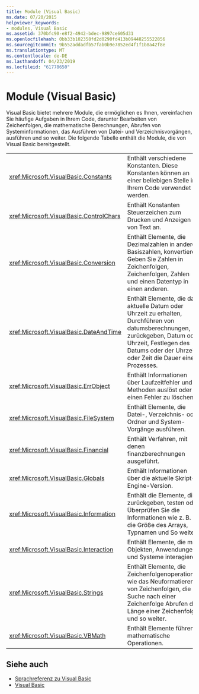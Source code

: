 ```yaml
---
title: Module (Visual Basic)
ms.date: 07/20/2015
helpviewer_keywords:
- modules, Visual Basic
ms.assetid: 370bfc90-e8f2-4942-bdec-9897ce605d31
ms.openlocfilehash: 0bb33b102358fd2d0290fd413b09448255522856
ms.sourcegitcommit: 9b552addadfb57fab0b9e7852ed4f1f1b8a42f8e
ms.translationtype: MT
ms.contentlocale: de-DE
ms.lasthandoff: 04/23/2019
ms.locfileid: "61778650"
---
```

# <a name="modules-visual-basic"></a>Module (Visual Basic)
Visual Basic bietet mehrere Module, die ermöglichen es Ihnen, vereinfachen Sie häufige Aufgaben in Ihrem Code, darunter Bearbeiten von Zeichenfolgen, die mathematische Berechnungen, Abrufen von Systeminformationen, das Ausführen von Datei- und Verzeichnisvorgängen, ausführen und so weiter. Die folgende Tabelle enthält die Module, die von Visual Basic bereitgestellt.  
  
|||  
|---|---|  
|<xref:Microsoft.VisualBasic.Constants>|Enthält verschiedene Konstanten. Diese Konstanten können an einer beliebigen Stelle in Ihrem Code verwendet werden.|  
|<xref:Microsoft.VisualBasic.ControlChars>|Enthält Konstanten Steuerzeichen zum Drucken und Anzeigen von Text an.|  
|<xref:Microsoft.VisualBasic.Conversion>|Enthält Elemente, die Dezimalzahlen in andere Basiszahlen, konvertieren. Geben Sie Zahlen in Zeichenfolgen, Zeichenfolgen, Zahlen und einen Datentyp in einen anderen.|  
|<xref:Microsoft.VisualBasic.DateAndTime>|Enthält Elemente, die das aktuelle Datum oder Uhrzeit zu erhalten, Durchführen von datumsberechnungen, zurückgeben, Datum oder Uhrzeit, Festlegen des Datums oder der Uhrzeit oder Zeit die Dauer eines Prozesses.|  
|<xref:Microsoft.VisualBasic.ErrObject>|Enthält Informationen über Laufzeitfehler und Methoden auslöst oder einen Fehler zu löschen.|  
|<xref:Microsoft.VisualBasic.FileSystem>|Enthält Elemente, die Datei-, Verzeichnis- oder Ordner und System-Vorgänge ausführen.|  
|<xref:Microsoft.VisualBasic.Financial>|Enthält Verfahren, mit denen finanzberechnungen ausgeführt.|  
|<xref:Microsoft.VisualBasic.Globals>|Enthält Informationen über die aktuelle Skript-Engine-Version.|  
|<xref:Microsoft.VisualBasic.Information>|Enthält die Elemente, die zurückgeben, testen oder Überprüfen Sie die Informationen wie z. B. die Größe des Arrays, Typnamen und So weiter.|  
|<xref:Microsoft.VisualBasic.Interaction>|Enthält Elemente, die mit Objekten, Anwendungen und Systeme interagieren.|  
|<xref:Microsoft.VisualBasic.Strings>|Enthält Elemente, die Zeichenfolgenoperationen wie das Neuformatieren von Zeichenfolgen, die Suche nach einer Zeichenfolge Abrufen der Länge einer Zeichenfolge, und so weiter.|  
|<xref:Microsoft.VisualBasic.VBMath>|Enthält Elemente führen mathematische Operationen.|  
  
## <a name="see-also"></a>Siehe auch

- [Sprachreferenz zu Visual Basic](../../visual-basic/language-reference/index.md)
- [Visual Basic](../../visual-basic/index.md)
